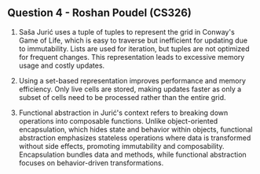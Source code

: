 ## Question 4 - Roshan Poudel (CS326)

1. Saša Jurić uses a tuple of tuples to represent the grid in Conway's Game of Life, which is easy to traverse but inefficient for updating due to immutability. Lists are used for iteration, but tuples are not optimized for frequent changes. This representation leads to excessive memory usage and costly updates.

2. Using a set-based representation improves performance and memory efficiency. Only live cells are stored, making updates faster as only a subset of cells need to be processed rather than the entire grid.

3. Functional abstraction in Jurić's context refers to breaking down operations into composable functions. Unlike object-oriented encapsulation, which hides state and behavior within objects, functional abstraction emphasizes stateless operations where data is transformed without side effects, promoting immutability and composability. Encapsulation bundles data and methods, while functional abstraction focuses on behavior-driven transformations.